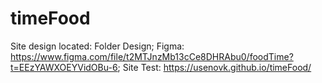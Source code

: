 # timeFood
Site design located: Folder Design;
Figma: https://www.figma.com/file/t2MTJnzMb13cCe8DHRAbu0/foodTime?t=EEzYAWXOEYVidOBu-6;
Site Test: https://usenovk.github.io/timeFood/
